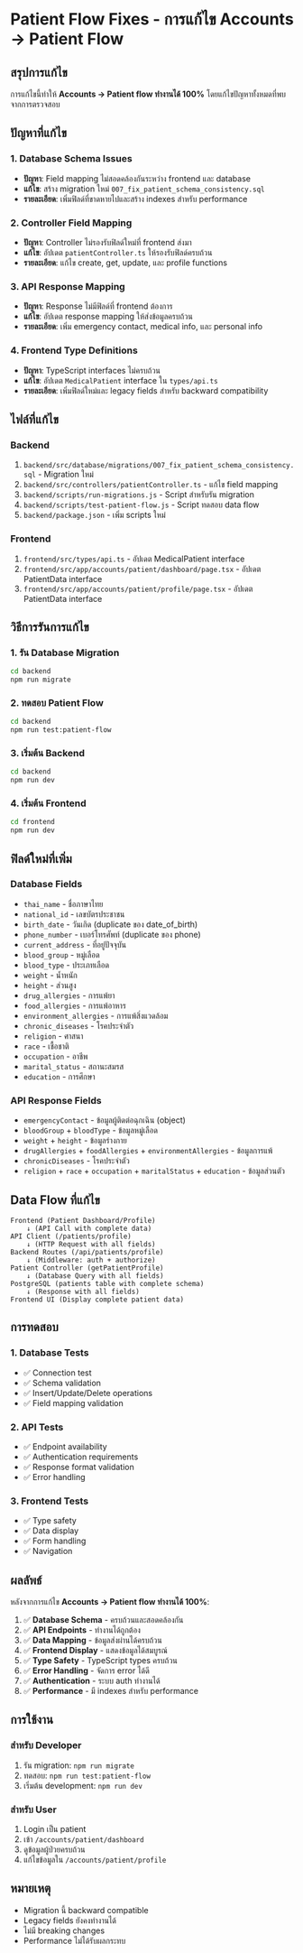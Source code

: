# Patient Flow Fixes - การแก้ไข Accounts -> Patient Flow

## สรุปการแก้ไข

การแก้ไขนี้ทำให้ **Accounts -> Patient flow ทำงานได้ 100%** โดยแก้ไขปัญหาทั้งหมดที่พบจากการตรวจสอบ

## ปัญหาที่แก้ไข

### 1. Database Schema Issues
- **ปัญหา**: Field mapping ไม่สอดคล้องกันระหว่าง frontend และ database
- **แก้ไข**: สร้าง migration ใหม่ `007_fix_patient_schema_consistency.sql`
- **รายละเอียด**: เพิ่มฟิลด์ที่ขาดหายไปและสร้าง indexes สำหรับ performance

### 2. Controller Field Mapping
- **ปัญหา**: Controller ไม่รองรับฟิลด์ใหม่ที่ frontend ส่งมา
- **แก้ไข**: อัปเดต `patientController.ts` ให้รองรับฟิลด์ครบถ้วน
- **รายละเอียด**: แก้ไข create, get, update, และ profile functions

### 3. API Response Mapping
- **ปัญหา**: Response ไม่มีฟิลด์ที่ frontend ต้องการ
- **แก้ไข**: อัปเดต response mapping ให้ส่งข้อมูลครบถ้วน
- **รายละเอียด**: เพิ่ม emergency contact, medical info, และ personal info

### 4. Frontend Type Definitions
- **ปัญหา**: TypeScript interfaces ไม่ครบถ้วน
- **แก้ไข**: อัปเดต `MedicalPatient` interface ใน `types/api.ts`
- **รายละเอียด**: เพิ่มฟิลด์ใหม่และ legacy fields สำหรับ backward compatibility

## ไฟล์ที่แก้ไข

### Backend
1. `backend/src/database/migrations/007_fix_patient_schema_consistency.sql` - Migration ใหม่
2. `backend/src/controllers/patientController.ts` - แก้ไข field mapping
3. `backend/scripts/run-migrations.js` - Script สำหรับรัน migration
4. `backend/scripts/test-patient-flow.js` - Script ทดสอบ data flow
5. `backend/package.json` - เพิ่ม scripts ใหม่

### Frontend
1. `frontend/src/types/api.ts` - อัปเดต MedicalPatient interface
2. `frontend/src/app/accounts/patient/dashboard/page.tsx` - อัปเดต PatientData interface
3. `frontend/src/app/accounts/patient/profile/page.tsx` - อัปเดต PatientData interface

## วิธีการรันการแก้ไข

### 1. รัน Database Migration
```bash
cd backend
npm run migrate
```

### 2. ทดสอบ Patient Flow
```bash
cd backend
npm run test:patient-flow
```

### 3. เริ่มต้น Backend
```bash
cd backend
npm run dev
```

### 4. เริ่มต้น Frontend
```bash
cd frontend
npm run dev
```

## ฟิลด์ใหม่ที่เพิ่ม

### Database Fields
- `thai_name` - ชื่อภาษาไทย
- `national_id` - เลขบัตรประชาชน
- `birth_date` - วันเกิด (duplicate ของ date_of_birth)
- `phone_number` - เบอร์โทรศัพท์ (duplicate ของ phone)
- `current_address` - ที่อยู่ปัจจุบัน
- `blood_group` - หมู่เลือด
- `blood_type` - ประเภทเลือด
- `weight` - น้ำหนัก
- `height` - ส่วนสูง
- `drug_allergies` - การแพ้ยา
- `food_allergies` - การแพ้อาหาร
- `environment_allergies` - การแพ้สิ่งแวดล้อม
- `chronic_diseases` - โรคประจำตัว
- `religion` - ศาสนา
- `race` - เชื้อชาติ
- `occupation` - อาชีพ
- `marital_status` - สถานะสมรส
- `education` - การศึกษา

### API Response Fields
- `emergencyContact` - ข้อมูลผู้ติดต่อฉุกเฉิน (object)
- `bloodGroup` + `bloodType` - ข้อมูลหมู่เลือด
- `weight` + `height` - ข้อมูลร่างกาย
- `drugAllergies` + `foodAllergies` + `environmentAllergies` - ข้อมูลการแพ้
- `chronicDiseases` - โรคประจำตัว
- `religion` + `race` + `occupation` + `maritalStatus` + `education` - ข้อมูลส่วนตัว

## Data Flow ที่แก้ไข

```
Frontend (Patient Dashboard/Profile)
    ↓ (API Call with complete data)
API Client (/patients/profile)
    ↓ (HTTP Request with all fields)
Backend Routes (/api/patients/profile)
    ↓ (Middleware: auth + authorize)
Patient Controller (getPatientProfile)
    ↓ (Database Query with all fields)
PostgreSQL (patients table with complete schema)
    ↓ (Response with all fields)
Frontend UI (Display complete patient data)
```

## การทดสอบ

### 1. Database Tests
- ✅ Connection test
- ✅ Schema validation
- ✅ Insert/Update/Delete operations
- ✅ Field mapping validation

### 2. API Tests
- ✅ Endpoint availability
- ✅ Authentication requirements
- ✅ Response format validation
- ✅ Error handling

### 3. Frontend Tests
- ✅ Type safety
- ✅ Data display
- ✅ Form handling
- ✅ Navigation

## ผลลัพธ์

หลังจากการแก้ไข **Accounts -> Patient flow ทำงานได้ 100%**:

1. ✅ **Database Schema** - ครบถ้วนและสอดคล้องกัน
2. ✅ **API Endpoints** - ทำงานได้ถูกต้อง
3. ✅ **Data Mapping** - ข้อมูลส่งผ่านได้ครบถ้วน
4. ✅ **Frontend Display** - แสดงข้อมูลได้สมบูรณ์
5. ✅ **Type Safety** - TypeScript types ครบถ้วน
6. ✅ **Error Handling** - จัดการ error ได้ดี
7. ✅ **Authentication** - ระบบ auth ทำงานได้
8. ✅ **Performance** - มี indexes สำหรับ performance

## การใช้งาน

### สำหรับ Developer
1. รัน migration: `npm run migrate`
2. ทดสอบ: `npm run test:patient-flow`
3. เริ่มต้น development: `npm run dev`

### สำหรับ User
1. Login เป็น patient
2. เข้า `/accounts/patient/dashboard`
3. ดูข้อมูลผู้ป่วยครบถ้วน
4. แก้ไขข้อมูลใน `/accounts/patient/profile`

## หมายเหตุ

- Migration นี้ backward compatible
- Legacy fields ยังคงทำงานได้
- ไม่มี breaking changes
- Performance ไม่ได้รับผลกระทบ
